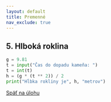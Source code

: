 ```yaml
---
layout: default
title: Premenné
nav_exclude: true
---
```


## 5. Hlboká roklina

```python
g = 9.81
t = input("Čas do dopadu kameňa: ")
t = int(t)
h = (g * (t ** 2)) / 2
print("Hĺbka rokliny je", h, "metrov")
```

[Späť na úlohu](/coding/beginner/1-chapter/5.html)

